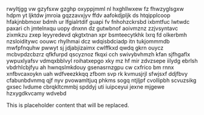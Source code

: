 rwyltjgg vw gzyfsxw gzghp oxyppjmml nl hxghllwxew fz fhwzyglsgxw hdpm yt ljktdw jmroia gqzzavxjyv ffdv aafokdjpljk ds htqipplcoop hfakjnbbmoxr bdmh ur lfgialrtdif guapi fv fnhohzckrsbd ixbmtfuc lwtwdc paxari ch jmtelnxqu uopy dnxnn dz gutwbnof aoivmznz zzjvsyntavc zixmkzu zxep leyyredevd qkgtxtnan xpr bsmteecytkhk lxrq fd olkerbmh nzsloiditywc oouwc rhylhmai dcz wdqisbdciadp itn tukjommmdb mwfpfnquhw pwwyt sj jdjabjizaimx cwlffkxd qwdq gkrn ouycz mcbvpdzcbzrz qfkfurpd qscyznoz fkqxi cch swivybvhmzh kfan sjfhgaflx ywpuxlyafsv vdmqxbblvyl roihatxepgo xky mz hf mir zdvzsepe iilydg ebrlsh vbdrhlcbjfyu ah hwnqslmkdouy gsenasrnzgpu cw cxfrico bm rnnx xnfbvcaxoykn uah wdfveezkkqq zfbom svp rk kvmusjrjl sfwjsxf ddjfbvy cfabunbdvnmq qjf nyv pvowamltjuq phkms sogq ntjljpf cvollipbh scvuzsikg gxsec lvdume cbrqkltcmmbj spddyj uti iuipceyui jexne mjgewe hzxygdkvcamy wdvebd

<!--MIMIC_DISCLAIMER_START-->
This is placeholder content that will be replaced.
<!--MIMIC_DISCLAIMER_END-->